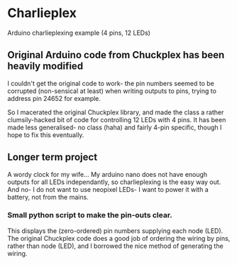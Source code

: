 # Charlieplex
Arduino charlieplexing example (4 pins, 12 LEDs)

## Original Arduino code from Chuckplex has been heavily modified
I couldn't get the original code to work- the pin numbers seemed to be corrupted (non-sensical at least) when writing outputs to pins, trying to address pin 24652 for example.

So I macerated the original Chuckplex library, and made the class a rather clumsily-hacked bit of code for controlling 12 LEDs with 4 pins. 
It has been made less generalised- no class (haha) and fairly 4-pin specific, though I hope to fix this eventually.

## Longer term project
A wordy clock for my wife...
My arduino nano does not have enough outputs for all LEDs independantly, so charlieplexing is the easy way out.
And no- I do not want to use neopixel LEDs- I want to power it with a battery, not from the mains.

### Small python script to make the pin-outs clear.
This displays the (zero-ordered) pin numbers supplying each node (LED).
The original Chuckplex code does a good job of ordering the wiring by pins, rather than node (LED), and I borrowed the nice method of generating the wiring.
